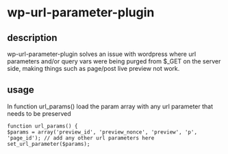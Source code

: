 # wp-url-parameter-plugin

## description

wp-url-parameter-plugin solves an issue with wordpress where url parameters and/or query vars were being purged from $_GET on the server side, making things such as page/post live preview not work.

## usage

In function url_params() load the param array with any url parameter that needs to be preserved

    function url_params() {
    $params = array('preview_id', 'preview_nonce', 'preview', 'p', 'page_id'); // add any other url parameters here
    set_url_parameter($params);
